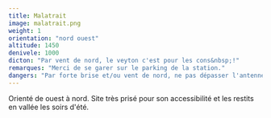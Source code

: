 ```yaml
---
title: Malatrait
image: malatrait.png
weight: 1
orientation: "nord ouest"
altitude: 1450
denivele: 1000
dicton: "Par vent de nord, le veyton c'est pour les cons&nbsp;!"
remarques: "Merci de se garer sur le parking de la station."
dangers: "Par forte brise et/ou vent de nord, ne pas dépasser l'antenne pour eviter l'effet venturi à l'entrée de la vallée du veyton."
---
```

Orienté de ouest à nord. Site très prisé pour son accessibilité et les restits en vallée les soirs d'été.
